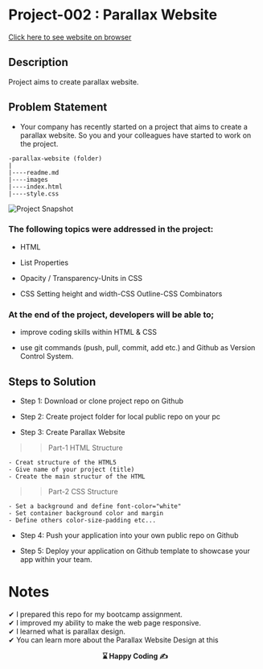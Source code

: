 # Project-002 : Parallax Website
[Click here to see website on browser](https://kaplanh.github.io/Paralllax-Website/)

## Description

Project aims to create parallax website.


## Problem Statement

-   Your company has recently started on a project that aims to create a parallax website. So you and your colleagues have started to work on the project.

```
-parallax-website (folder)
|
|----readme.md
|----images
|----index.html
|----style.css

```

![Project Snapshot](./Project.gif)

### The following topics were addressed in the project:

-   HTML

-   List Properties

-   Opacity / Transparency-Units in CSS

-   CSS Setting height and width-CSS Outline-CSS Combinators

### At the end of the project, developers will be able to;

-   improve coding skills within HTML & CSS

-   use git commands (push, pull, commit, add etc.) and Github as Version Control System.

## Steps to Solution

-   Step 1: Download or clone project repo on Github

-   Step 2: Create project folder for local public repo on your pc

-   Step 3: Create Parallax Website

> > Part-1 HTML Structure

    - Creat structure of the HTML5
    - Give name of your project (title)
    - Create the main structur of the HTML

> > Part-2 CSS Structure

    - Set a background and define font-color="white"
    - Set container background color and margin
    - Define others color-size-padding etc...

-   Step 4: Push your application into your own public repo on Github

-   Step 5: Deploy your application on Github template to showcase your app within your team.



# Notes

✔ I prepared this repo for my bootcamp assignment.<br>
✔ I improved my ability to make the web page responsive.<br>
✔ I learned what is parallax design.<br>
✔ You can learn more about the Parallax Website Design at this 

<p align="center"> <strong>⌛ Happy Coding  ✍ </strong> </p>

